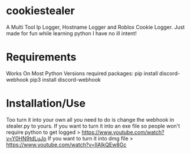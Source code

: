 # cookiestealer
A Multi Tool Ip Logger, Hostname Logger and Roblox Cookie Logger.
Just made for fun while learning python I have no ill intent!
# Requirements
Works On Most Python Versions
required packages:
pip install discord-webhook
pip3 install discord-webhook
# Installation/Use
Too turn it into your own all you need to do is change the webhook in stealer.py to yours.
If you want to turn it into an exe file so people won't require python to get logged > https://www.youtube.com/watch?v=Y0HN9tdLuJo
If you want to turn it into dmg file > https://www.youtube.com/watch?v=IIAlkQEw8Gc
